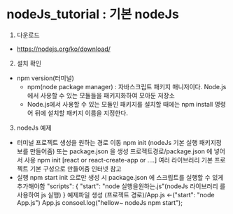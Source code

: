 # nodeJs_tutorial : 기본 nodeJs
  1. 다운로드
  * https://nodejs.org/ko/download/
  2. 설치 확인
  * npm version(터미널)
  	* npm(node package manager) : 자바스크립트 패키지 매니저이다. Node.js에서 사용할 수 있는 모듈들을 패키지화하여 모아둔 저장소
	* Node.js에서 사용할 수 있는 모듈인 패키지를 설치할 때에는 npm install 명령어 뒤에 설치할 패키지 이름을 지정한다.
  3. nodeJs 예제
  * 터미널 프로젝트 생성을 원하는 경로 이동 npm init (nodeJs 기본 실행 패키지정보를 만들어줌) 또는 package.json 을 생성 프로젝트경로/package.json 에 넣어서 사용 npm init [react or react-create-app or ....] 여러 라이브러리 기본 프로젝트 기본 구성으로 만들어줌 인터넷 참고
  * 실행
  	npm start
	init 으로만 생성 시 package.json 에 스크립트를 실행할 수 있게 추가해야함
	"scripts": {
	"start": "node 실행을원하는.js"(nodeJs 라이브러리 를 사용하여 js 실행)
	}
	예제파일 생성 (프로젝트 경로)/App.js <-("start": "node App.js")
	App.js
	consoel.log("hellow~ nodeJs npm start");

